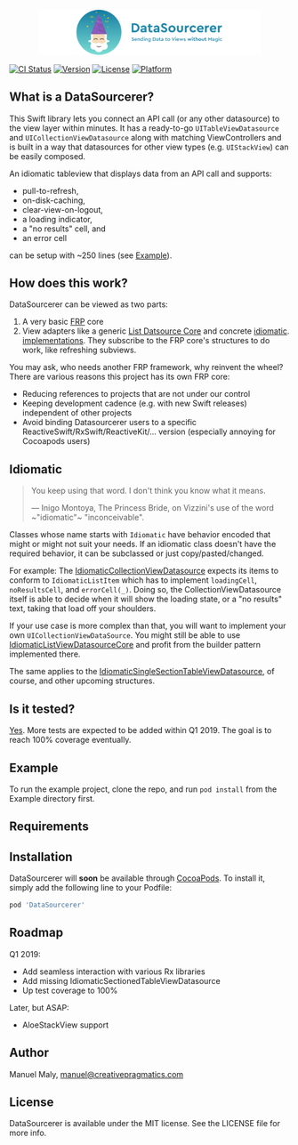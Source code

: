 <p align="center">
	<a href="https://github.com/creativepragmatics/DataSourcerer/"><img src="logo.svg" alt="DataSourcerer—Sending Data to Views without Magic. A Swift library." style="width: 400px;" /></a>
</p>

[![CI Status](https://img.shields.io/travis/creativepragmatics/DataSourcerer.svg?style=flat)](https://travis-ci.org/creativepragmatics/DataSourcerer)
[![Version](https://img.shields.io/cocoapods/v/DataSourcerer.svg?style=flat)](https://cocoapods.org/pods/DataSourcerer)
[![License](https://img.shields.io/cocoapods/l/DataSourcerer.svg?style=flat)](https://cocoapods.org/pods/DataSourcerer)
[![Platform](https://img.shields.io/cocoapods/p/DataSourcerer.svg?style=flat)](https://cocoapods.org/pods/DataSourcerer)

## What is a DataSourcerer?

This Swift library lets you connect an API call (or any other datasource) to the view layer within minutes. It has a ready-to-go `UITableViewDatasource` and `UICollectionViewDatasource` along with matching ViewControllers and is built in a way that datasources for other view types (e.g. `UIStackView`) can be easily composed. 

An idiomatic tableview that displays data from an API call and supports:
* pull-to-refresh, 
* on-disk-caching, 
* clear-view-on-logout,
* a loading indicator, 
* a "no results" cell, and 
* an error cell 

can be setup with ~250 lines (see [Example](Example/DataSourcerer)).

## How does this work?

DataSourcerer can be viewed as two parts:
1. A very basic [FRP](https://en.wikipedia.org/wiki/Functional_reactive_programming) core
2. View adapters like a generic [List Datsource Core](DataSourcerer/Classes/List/IdiomaticListViewDatasourceCore.swift) and concrete [idiomatic](DataSourcerer/Classes/List-UIKit/IdiomaticCollectionViewDatasource.swift). [implementations](DataSourcerer/Classes/List-UIKit/IdiomaticSingleSectionListViewDatasourceCore.swift). They subscribe to the FRP core's structures to do work, like refreshing subviews.

You may ask, who needs another FRP framework, why reinvent the wheel? There are various reasons this project has its own FRP core:
* Reducing references to projects that are not under our control
* Keeping development cadence (e.g. with new Swift releases) independent of other projects
* Avoid binding Datasourcerer users to a specific ReactiveSwift/RxSwift/ReactiveKit/... version (especially annoying for Cocoapods users)

## Idiomatic

> You keep using that word. I don't think you know what it means.
>
> — Inigo Montoya, The Princess Bride, on Vizzini's use of the word ~"idiomatic"~ "inconceivable".

Classes whose name starts with `Idiomatic` have behavior encoded that might or might not suit your needs. If an idiomatic class doesn't have the required behavior, it can be subclassed or just copy/pasted/changed.

For example: The [IdiomaticCollectionViewDatasource](DataSourcerer/Classes/List-UIKit/IdiomaticCollectionViewDatasource.swift) expects its items to conform to `IdiomaticListItem` which has to implement `loadingCell`, `noResultsCell`, and `errorCell(_)`. Doing so, the CollectionViewDatasource itself is able to decide when it will show the loading state, or a "no results" text, taking that load off your shoulders. 

If your use case is more complex than that, you will want to implement your own `UICollectionViewDataSource`. You might still be able to use [IdiomaticListViewDatasourceCore](DataSourcerer/Classes/List/IdiomaticListViewDatasourceCore.swift) and profit from the builder pattern implemented there.

The same applies to the [IdiomaticSingleSectionTableViewDatasource](DataSourcerer/Classes/List-UIKit/IdiomaticSingleSectionTableViewDatasource.swift), of course, and other upcoming structures.

## Is it tested?

[Yes](DataSourcerer/tree/master/Example/Tests). More tests are expected to be added within Q1 2019. The goal is to reach 100% coverage eventually.

## Example

To run the example project, clone the repo, and run `pod install` from the Example directory first.

## Requirements

## Installation

DataSourcerer will __soon__ be available through [CocoaPods](https://cocoapods.org). To install
it, simply add the following line to your Podfile:

```ruby
pod 'DataSourcerer'
```

## Roadmap

Q1 2019:

* Add seamless interaction with various Rx libraries
* Add missing IdiomaticSectionedTableViewDatasource
* Up test coverage to 100%

Later, but ASAP:
* AloeStackView support

## Author

Manuel Maly, manuel@creativepragmatics.com

## License

DataSourcerer is available under the MIT license. See the LICENSE file for more info.
